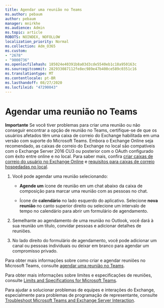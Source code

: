 ```yaml
---
title: Agendar uma reunião no Teams
ms.author: pebaum
author: pebaum
manager: mnirkhe
ms.audience: Admin
ms.topic: article
ROBOTS: NOINDEX, NOFOLLOW
localization_priority: Normal
ms.collection: Adm_O365
ms.custom:
- "2678"
- "9000736"
ms.openlocfilehash: 185024e40391b8a03d3cde5540eb1c18a950163c
ms.sourcegitcommit: 282933087112fe8ec989e47b400ce589c0351c16
ms.translationtype: MT
ms.contentlocale: pt-BR
ms.lasthandoff: 08/27/2020
ms.locfileid: "47290043"
---
```

# <a name="schedule-a-meeting-in-teams"></a>Agendar uma reunião no Teams

**Importante** Se você tiver problemas para criar uma reunião ou não conseguir encontrar a opção de reunião no Teams, certifique-se de que os usuários afetados têm uma caixa de correio do Exchange habilitada em uma versão com suporte do Microsoft Teams. Embora o Exchange Online seja recomendado, as caixas de correio do Exchange no local são compatíveis com o Exchange Server 2016 CU3 ou posterior com o OAuth configurado com êxito entre online e no local. Para saber mais, confira [criar caixas de correio do usuário no Exchange Online](https://docs.microsoft.com/exchange/recipients-in-exchange-online/create-user-mailboxes) e [requisitos para caixas de correio hospedadas no local](https://docs.microsoft.com/microsoftteams/exchange-teams-interact#requirements-for-mailboxes-hosted-on-premises). 

1. Você pode agendar uma reunião selecionando:

    - **Agende um** ícone de reunião em um chat abaixo da caixa de composição para marcar uma reunião com as pessoas no chat.

    - Ícone de **calendário** no lado esquerdo do aplicativo. Selecione **nova reunião** no canto superior direito ou selecione um intervalo de tempo no calendário para abrir um formulário de agendamento.

2. Semelhante ao agendamento de uma reunião no Outlook, você dará à sua reunião um título, convidar pessoas e adicionar detalhes de reuniões.

3. No lado direito do formulário de agendamento, você pode adicionar um canal ou pessoas individuais ou deixar em branco para agendar um compromisso privado.

Para obter mais informações sobre como criar e agendar reuniões no Microsoft Teams, consulte [agendar uma reunião no Teams](https://support.office.com/article/Schedule-a-meeting-in-Teams-943507a9-8583-4c58-b5d2-8ec8265e04e5).

Para obter mais informações sobre limites e especificações de reuniões, consulte [Limits and Specifications for Microsoft Teams](https://docs.microsoft.com/microsoftteams/limits-specifications-teams#meetings-and-calls).

Para ajudar a solucionar problemas de equipes e interações do Exchange, especialmente para problemas de programação de representante, consulte [Troubleshoot Microsoft Teams and Exchange Server Interaction](https://docs.microsoft.com/microsoftteams/troubleshoot/known-issues/teams-exchange-interaction-issue).